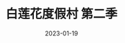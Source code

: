 ---
layout: movie-review
title: 白莲花度假村 第二季
description: >
  很搞笑很悬疑。
category: 剧集
img: assets/img/movie/2023/bai_lian_hua_du_jia_cun_2.webp
star: 5
date: 2023-01-19
---